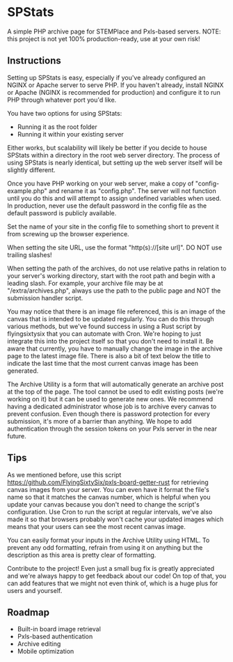 # SPStats
A simple PHP archive page for STEMPlace and Pxls-based servers. NOTE: this project is not yet 100% production-ready, use at your own risk!

## Instructions
Setting up SPStats is easy, especially if you've already configured an NGINX or Apache server to serve PHP. If you haven't already, install NGINX or Apache (NGINX is recommended for production) and configure it to run PHP through whatever port you'd like.

You have two options for using SPStats:
  - Running it as the root folder
  - Running it within your existing server
 
 Either works, but scalability will likely be better if you decide to house SPStats within a directory in the root web server directory. The process of using SPStats is nearly identical, but setting up the web server itself will be slightly different.
 
 Once you have PHP working on your web server, make a copy of "config-example.php" and rename it as "config.php". The server will not function until you do this and will attempt to assign undefined variables when used. In production, never use the default password in the config file as the default password is publicly available.
 
 Set the name of your site in the config file to something short to prevent it from screwing up the browser experience.
 
 When setting the site URL, use the format "http(s)://[site url]". DO NOT use trailing slashes!
 
 When setting the path of the archives, do not use relative paths in relation to your server's working directory, start with the root path and begin with a leading slash. For example, your archive file may be at "/extra/archives.php", always use the path to the public page and NOT the submission handler script.
 
 You may notice that there is an image file referenced, this is an image of the canvas that is intended to be updated regularly. You can do this through various methods, but we've found success in using a Rust script by flyingsixtysix that you can automate with Cron. We're hoping to just integrate this into the project itself so that you don't need to install it. Be aware that currently, you have to manually change the image in the archive page to the latest image file. There is also a bit of text below the title to indicate the last time that the most current canvas image has been generated.
 
 The Archive Utility is a form that will automatically generate an archive post at the top of the page. The tool cannot be used to edit existing posts (we're working on it) but it can be used to generate new ones. We recommend having a dedicated administrator whose job is to archive every canvas to prevent confusion. Even though there is password protection for every submission, it's more of a barrier than anything. We hope to add authentication through the session tokens on your Pxls server in the near future.
 
## Tips
  As we mentioned before, use this script https://github.com/FlyingSixtySix/pxls-board-getter-rust for retrieving canvas images from your server. You can even have it format the file's name so that it matches the canvas number, which is helpful when you update your canvas because you don't need to change the script's configuration. Use Cron to run the script at regular intervals, we've also made it so that browsers probably won't cache your updated images which means that your users can see the most recent canvas image.
  
  You can easily format your inputs in the Archive Utility using HTML. To prevent any odd formatting, refrain from using it on anything but the description as this area is pretty clear of formatting.
  
  Contribute to the project! Even just a small bug fix is greatly appreciated and we're always happy to get feedback about our code! On top of that, you can add features that we might not even think of, which is a huge plus for users and yourself.
  
## Roadmap
  - Built-in board image retrieval
  - Pxls-based authentication
  - Archive editing
  - Mobile optimization
